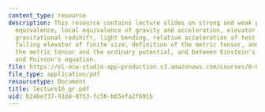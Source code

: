 ```yaml
---
content_type: resource
description: This resource contains lecture slides on strong and weak principles of
  equivalence, local equivalence of gravity and acceleration, elevator thought experiments,
  gravitational redshift, light bending, relative acceleration of test particles in
  falling elevator of finite size, definition of the metric tensor, and analogy between
  the metric tensor and the ordinary potential, and between Einstein's field equations
  and Poisson's equation.
file: https://ol-ocw-studio-app-production.s3.amazonaws.com/courses/8-033-relativity-fall-2006/b24be73791d48753fc58b65efa2f691b_lecture16_gr.pdf
file_type: application/pdf
resourcetype: Document
title: lecture16_gr.pdf
uid: b24be737-91d4-8753-fc58-b65efa2f691b
---
```

